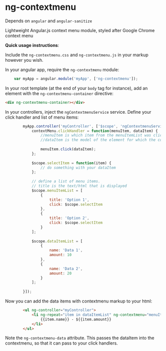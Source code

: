 ng-contextmenu
==============
Depends on `angular` and `angular-sanitize`

Lightweight Angular.js context menu module, styled after Google Chrome context menu 

**Quick usage instructions**:

Include the `ng-contextmenu.css` and `ng-contextmenu.js` in your markup however you wish.

In your angular app, require the `ng-contextmenu` module:

```JavaScript
    var myApp = angular.module('myApp', ['ng-contextmenu']);
```

In your root template (at the end of your `body` tag for instance), add an element with the `ng-contextmenu-container` directive:

```html
<div ng-contextmenu-container></div>
```

In your controllers, inject the `ngContextmenuService` service. Define your click handler and list of menu items:
```JavaScript
        myApp.controller('myController', ['$scope', 'ngContextmenuService', function($scope, contextMenu) {
            contextMenu.clickHandler = function(menuItem, dataItem) {
                //menuItem is which item from the menuItemList was clicked
                //dataItem is the model of the element for which the context menu was opened
                
                menuItem.click(dataItem);
            };
            
            $scope.selectItem = function(item) {
                // do something with your dataItem
            };
            
            // define a list of menu items.
            // title is the text/html that is displayed
            $scope.menuItemList = [
                {
                    title: 'Option 1',
                    click: $scope.selectItem
                },
                {
                    title: 'Option 2',
                    click: $scope.selectItem
                }
            ];
            
            $scope.dataItemList = [
                {
                    name: 'Data 1',
                    amount: 10
                },
                {
                    name: 'Data 2',
                    amount: 20
                }
            ];
            
        }]);
```

Now you can add the data items with contextmenu markup to your html:
```html
        <ul ng-controller="myController">
            <li ng-repeat="item in dataItemList" ng-contextmenu="menuItemList" ng-contextmenu-data="item">
                {{item.name}} - ${{item.amount}}
            </li>
        </ul>
```

Note the `ng-contextmenu-data` attribute. This passes the dataItem into the contextmenu, so that it can pass to your click handlers.
